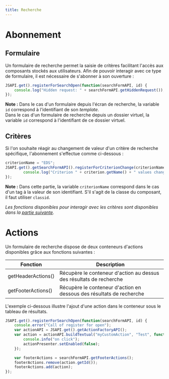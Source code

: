 ```yaml
---
title: Recherche
---
```


# Abonnement

## Formulaire 

Un formulaire de recherche permet la saisie de critères facilitant l'accès aux composants stockés aux utilisateurs. Afin de pouvoir interagir avec ce type de formulaire, il est nécessaire de s'abonner à son ouverture :

```javascript
JSAPI.get().registerForSearchOpen(function(searchFormAPI, id) {
	console.log("Hidden request: " + searchFormAPI.getHiddenRequest());
});
```
__Note :__ Dans le cas d'un formulaire depuis l'écran de recherche, la variable `id` correspond à l'identifiant de son *template*. 
<br> Dans le cas d'un formulaire de recherche depuis un dossier virtuel, la variable `id` correspond à l'identifiant de ce dossier virtuel.

## Critères 

Si l'on souhaite réagir au changement de valeur d'un critère de recherche spécifique, l'abonnement s'effectue comme ci-dessous :

```javascript
criterionName = "EDS";
JSAPI.get().getSearchFormAPI().registerForCriterionChange(criterionName, function(criterion) {
		console.log("Criterion " + criterion.getName() + " values changed to " + criterion.getValues());
});
```

__Note :__ Dans cette partie, la variable ``criterionName`` correspond dans le cas d'un tag à la valeur de son identifiant. 
S'il s'agit de la classe du composant, il faut utiliser ``classid``.  

_Les fonctions disponibles pour interagir avec les critères sont disponibles dans la [partie suivante](broken-link.md)._


# Actions

Un formulaire de recherche dispose de deux conteneurs d'actions disponibles grâce aux fonctions suivantes :

| Fonction                                                   | Description                                                                    |
|------------------------------------------------------------|--------------------------------------------------------------------------------|
|getHeaderActions()                                          | Récupère le conteneur d'action au dessus des résultats de recherche            | 
|getFooterActions()                                          | Récupère le conteneur d'action en dessous des résultats de recherche           | 


L'exemple ci-dessous illustre l'ajout d'une action dans le conteneur sous le tableau de résultats.

```javascript
JSAPI.get().registerForSearchOpen(function(searchFormAPI, id) {
	console.error("Call of register for open");
	var actionAPI = JSAPI.get().getActionFactoryAPI();
	var action = actionAPI.buildTextual("myCustomAction", "Test", function(actionPresenter){
		console.info("on click");
		actionPresenter.setEnabled(false);
	});

	var footerActions = searchFormAPI.getFooterActions();
	footerActions.remove(action.getId());
	footerActions.add(action);
});
```